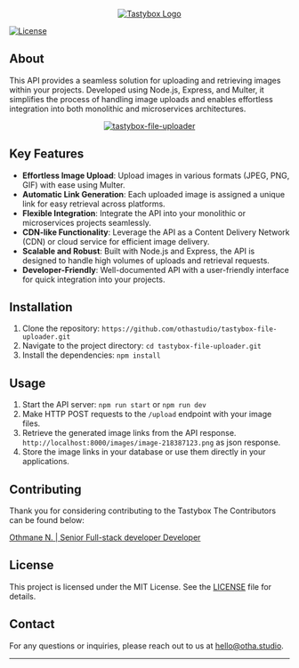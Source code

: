 <p align="center"><a href="https://tastybox.io" target="_blank"><img src="https://i.postimg.cc/c18rbD99/tastybox-file-uploader.png" alt="Tastybox Logo"></a></p>

[![License](https://img.shields.io/badge/license-MIT-blue.svg)](LICENSE)

## About

This API provides a seamless solution for uploading and retrieving images within your projects. Developed using Node.js, Express, and Multer, it simplifies the process of handling image uploads and enables effortless integration into both monolithic and microservices architectures.

<p align="center">
  <a href="https://tastybox.io" target="_blank">
     <img src="https://s12.gifyu.com/images/SuwMN.gif" alt="tastybox-file-uploader">
  </a>
</p>

## Key Features

- **Effortless Image Upload**: Upload images in various formats (JPEG, PNG, GIF) with ease using Multer.
- **Automatic Link Generation**: Each uploaded image is assigned a unique link for easy retrieval across platforms.
- **Flexible Integration**: Integrate the API into your monolithic or microservices projects seamlessly.
- **CDN-like Functionality**: Leverage the API as a Content Delivery Network (CDN) or cloud service for efficient image delivery.
- **Scalable and Robust**: Built with Node.js and Express, the API is designed to handle high volumes of uploads and retrieval requests.
- **Developer-Friendly**: Well-documented API with a user-friendly interface for quick integration into your projects.

## Installation

1. Clone the repository: `https://github.com/othastudio/tastybox-file-uploader.git`
2. Navigate to the project directory: `cd tastybox-file-uploader.git`
3. Install the dependencies: `npm install`

## Usage

1. Start the API server: `npm run start` or `npm run dev`
2. Make HTTP POST requests to the `/upload` endpoint with your image files.
3. Retrieve the generated image links from the API response. `http://localhost:8000/images/image-218387123.png` as json response.
4. Store the image links in your database or use them directly in your applications.

## Contributing

Thank you for considering contributing to the Tastybox The Contributors can be found below:

[Othmane N. | Senior Full-stack developer Developer ](https://otha.studio)

## License

This project is licensed under the MIT License. See the [LICENSE](LICENSE) file for details.


## Contact

For any questions or inquiries, please reach out to us at [hello@otha.studio](mailto:hello@otha.studio).

---
